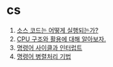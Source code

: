# cs

1. [소스 코드는 어떻게 실행되는가?](./source_code.md)
2. [CPU 구조와 활용에 대해 알아보자.](./cpu.md)
3. [명령어 사이클과 인터럽트](./command_cycle_and_interrupt.md)
4. [명령어 병렬처리 기법](command_parallel_processing_technique.md)